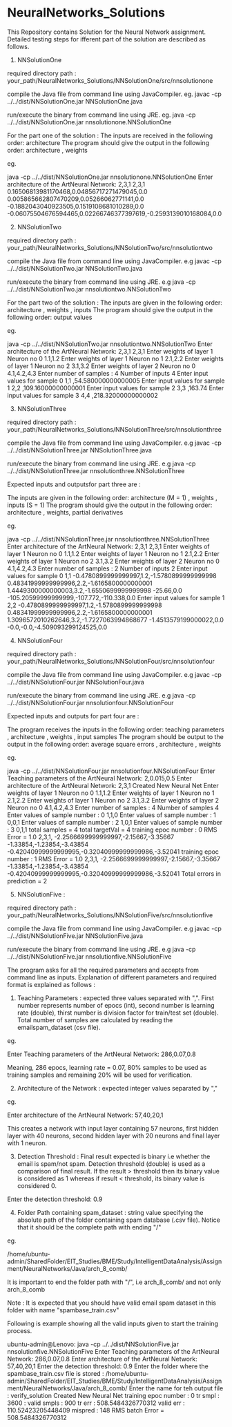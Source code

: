 # NeuralNetworks_Solutions
This Repository contains Solution for the Neural Network assignment. Detailed testing steps for ifferent part of the solution are described as follows.

1. NNSolutionOne

required directory path : your_path/NeuralNetworks_Solutions/NNSolutionOne/src/nnsolutionone

compile the Java file from command line using JavaCompiler.
eg. javac -cp ../../dist/NNSolutionOne.jar NNSolutionOne.java

run/execute the binary from command line using JRE.
eg. java -cp ../../dist/NNSolutionOne.jar nnsolutionone.NNSolutionOne

For the part one of the solution :
The inputs are received in the following order: architecture
The program should give the output in the following order: architecture , weights


eg. 

java -cp ../../dist/NNSolutionOne.jar nnsolutionone.NNSolutionOne 
Enter architecture of the ArtNeural Network: 
2,3,1
2,3,1
0.16506813981170468,0.04856717271479045,0.0
0.005865662807470209,0.05266062771141,0.0
-0.1882043040923505,0.1519108681010289,0.0
-0.06075504676594465,0.02266746377397619,-0.2593139010168084,0.0


2. NNSolutionTwo

required directory path : your_path/NeuralNetworks_Solutions/NNSolutionTwo/src/nnsolutiontwo

compile the Java file from command line using JavaCompiler.
e.g javac -cp ../../dist/NNSolutionTwo.jar NNSolutionTwo.java


run/execute the binary from command line using JRE.
e.g java -cp ../../dist/NNSolutionTwo.jar nnsolutiontwo.NNSolutionTwo

For the part two of the solution :
The inputs are given in the following order: architecture , weights , inputs
The program should give the output in the following order: output values

eg.

java -cp ../../dist/NNSolutionTwo.jar nnsolutiontwo.NNSolutionTwo 
Enter architecture of the ArtNeural Network: 
2,3,1
2,3,1
Enter weights of layer 1 Neuron no 0
1.1,1.2
Enter weights of layer 1 Neuron no 1
2.1,2.2
Enter weights of layer 1 Neuron no 2
3.1,3.2
Enter weights of layer 2 Neuron no 0
4.1,4.2,4.3
Enter number of samples : 
4
 Number of inputs 4
Enter input values for sample 0
1,1
,54.580000000000005
Enter input values for sample 1
2,2
,109.16000000000001
Enter input values for sample 2
3,3
,163.74
Enter input values for sample 3
4,4
,218.32000000000002


3. NNSolutionThree

required directory path : your_path/NeuralNetworks_Solutions/NNSolutionThree/src/nnsolutionthree


compile the Java file from command line using JavaCompiler.
e.g javac -cp ../../dist/NNSolutionThree.jar NNSolutionThree.java


run/execute the binary from command line using JRE.
e.g java -cp ../../dist/NNSolutionThree.jar nnsolutionthree.NNSolutionThree


Expected inputs and outputsfor part three are :

The inputs are given in the following order: architecture (M = 1) , weights , inputs (S = 1)
The program should give the output in the following order: architecture , weights, partial derivatives

eg.

java -cp ../../dist/NNSolutionThree.jar nnsolutionthree.NNSolutionThree 
Enter architecture of the ArtNeural Network: 
2,3,1
2,3,1
Enter weights of layer 1 Neuron no 0
1.1,1.2
Enter weights of layer 1 Neuron no 1
2.1,2.2
Enter weights of layer 1 Neuron no 2
3.1,3.2
Enter weights of layer 2 Neuron no 0
4.1,4.2,4.3
Enter number of samples : 
2
 Number of inputs 2
Enter input values for sample 0
1,1
-0.4780899999999997,1.2,-1.5780899999999998
0.48341999999999996,2.2,-1.6165800000000001
1.4449300000000003,3.2,-1.6550699999999998
-25.66,0.0
-105.20599999999999,-107.772,-110.338,0.0
Enter input values for sample 1
2,2
-0.4780899999999997,1.2,-1.5780899999999998
0.48341999999999996,2.2,-1.6165800000000001
1.3096572010262646,3.2,-1.7227063994868677
-1.4513579199000022,0.0
-0.0,-0.0,-4.509093299124525,0.0






4. NNSolutionFour 


required directory path : your_path/NeuralNetworks_Solutions/NNSolutionFour/src/nnsolutionfour


compile the Java file from command line using JavaCompiler.
e.g javac -cp ../../dist/NNSolutionFour.jar NNSolutionFour.java


run/execute the binary from command line using JRE.
e.g java -cp ../../dist/NNSolutionFour.jar nnsolutionfour.NNSolutionFour

Expected inputs and outputs for part four are :

The program receives the inputs in the following order: teaching parameters , architecture , weights , input samples
The program should be output to the output in the following order: average square errors , architecture , weights

eg. 


java -cp ../../dist/NNSolutionFour.jar nnsolutionfour.NNSolutionFour
Enter Teaching parameters of the ArtNeural Network: 
2,0.015,0.5
Enter architecture of the ArtNeural Network: 
2,3,1
 Created New Neural Net
Enter weights of layer 1 Neuron no 0
1.1,1.2
Enter weights of layer 1 Neuron no 1
2.1,2.2
Enter weights of layer 1 Neuron no 2
3.1,3.2
Enter weights of layer 2 Neuron no 0
4.1,4.2,4.3
Enter number of samples : 
4
 Number of samples 4
Enter values of sample number : 0
1,1,0
Enter values of sample number : 1
0,0,1
Enter values of sample number : 2
1,0,1
Enter values of sample number : 3
0,1,1
 total samples = 4 total targetVal = 4
 training epoc number : 0
 RMS Error = 1.0
2,3,1,
-2.2566699999999997,-2.15667,-3.35667
-1.33854,-1.23854,-3.43854
-0.42040999999999995,-0.32040999999999986,-3.52041
 training epoc number : 1
 RMS Error = 1.0
2,3,1,
-2.2566699999999997,-2.15667,-3.35667
-1.33854,-1.23854,-3.43854
-0.42040999999999995,-0.32040999999999986,-3.52041
 Total errors in prediction = 2





5. NNSolutionFive :



required directory path : your_path/NeuralNetworks_Solutions/NNSolutionFive/src/nnsolutionfive


compile the Java file from command line using JavaCompiler.
e.g javac -cp ../../dist/NNSolutionFive.jar NNSolutionFive.java


run/execute the binary from command line using JRE.
e.g java -cp ../../dist/NNSolutionFive.jar nnsolutionfive.NNSolutionFive


The program asks for all the required parameters and accepts from command line as inputs. Explanation of different parameters and required format is explained as follows :

1. Teaching Parameters : expected three values separated with ",". First number represents number of epocs (int), second number is learning rate (double), thirst number is division factor for
train/test set (double). Total number of samples are calculated by reading the emailspam_dataset (csv file).

eg. 

Enter Teaching parameters of the ArtNeural Network: 
286,0.07,0.8

Meaning, 286 epocs, learning rate = 0.07, 80% samples to be used as training samples and remaining 20% will be used for verification. 

2. Architecture of the Network : expected integer values separated by ","

eg.

Enter architecture of the ArtNeural Network: 
57,40,20,1

This creates a network with input layer containing 57 neurons, first hidden layer with 40 neurons, second hidden layer with 20 neurons and final layer with 1 neuron.

3. Detection Threshold : Final result expected is binary i.e whether the email is spam/not spam. Detection threshold (double) is used as a comparison of final result. If the result > threshold then its binary value is considered as 1 whereas if result < threshold, its binary value is considered 0.

Enter the detection threshold: 
0.9

4. Folder Path containing spam_dataset : string value specifying the absolute path of the folder containing spam database (.csv file). Notice that it should be the complete path with ending "/"

eg.

/home/ubuntu-admin/SharedFolder/EIT_Studies/BME/Study/IntelligentDataAnalysis/Assignment/NeuralNetworks/Java/arch_8_comb/

It is important to end the folder path with "/", i.e arch_8_comb/ and not only arch_8_comb


Note : It is expected that you should have valid email spam dataset in this folder with name "spambase_train.csv"


Following is example showing all the valid inputs given to start the training process.


ubuntu-admin@Lenovo: java -cp ../../dist/NNSolutionFive.jar nnsolutionfive.NNSolutionFive 
Enter Teaching parameters of the ArtNeural Network: 
286,0.07,0.8
Enter architecture of the ArtNeural Network: 
57,40,20,1
Enter the detection threshold: 
0.9
Enter the folder where the spambase_train.csv file is stored : 
/home/ubuntu-admin/SharedFolder/EIT_Studies/BME/Study/IntelligentDataAnalysis/Assignment/NeuralNetworks/Java/arch_8_comb/
Enter the name for teh output file : 
verify_solution
 Created New Neural Net
 training epoc number : 0
 tr smpl : 3600 : valid smpls : 900 tr err : 508.5484326770312 valid err : 110.52423205448409 mispred : 148
 RMS batch Error = 508.5484326770312




